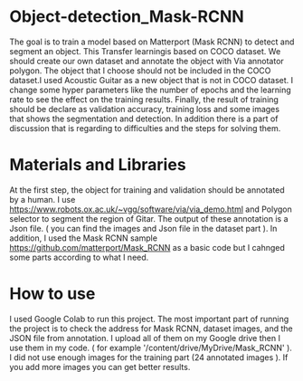 # Object-detection_Mask-RCNN
The goal is to train a model based on Matterport (Mask RCNN) to detect and segment an object. This Transfer learningis based on COCO dataset. We should create our own dataset and annotate the object with Via annotator polygon. 
The object that I choose should not be included in the COCO dataset.I used Acoustic Guitar as a new object that is not in
COCO dataset. I change some hyper parameters like the number of epochs and the learning rate to see the effect on the training results.
Finally, the result of training should be declare as validation accuracy, training loss and some images that shows the segmentation and detection. In addition there is a part of discussion that is regarding to difficulties and the steps for solving them.

# Materials and Libraries
At the first step, the object for training and validation should be annotated by a human. I use https://www.robots.ox.ac.uk/~vgg/software/via/via_demo.html and Polygon selector to segment the region of Gitar. The output of these annotation is a Json file. ( you can find the images and Json file in the dataset part ).
In addition, I used the Mask RCNN sample https://github.com/matterport/Mask_RCNN as a basic code but I cahnged some parts according to what I need.

# How to use
I used Google Colab to run this project. The most important part of running the project is to check the address for Mask RCNN, dataset images, and the JSON file from annotation. I upload all of them on my Google drive then I use them in my code. ( for example '/content/drive/MyDrive/Mask_RCNN' ). I did not use enough images for the training part (24 annotated images ). If you add more images you can get better results.


